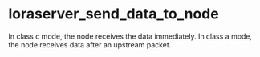 # loraserver_send_data_to_node
In class c mode, the node receives the data immediately.
In class a mode, the node receives data after an upstream packet.
